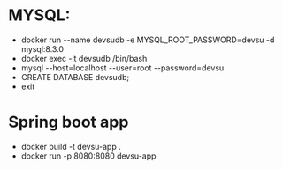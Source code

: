 

# MYSQL:

- docker run --name devsudb -e MYSQL_ROOT_PASSWORD=devsu -d mysql:8.3.0
- docker exec -it devsudb /bin/bash
- mysql --host=localhost --user=root --password=devsu
- CREATE DATABASE devsudb;
- exit

# Spring boot app

- docker build -t devsu-app .
- docker run -p 8080:8080 devsu-app

